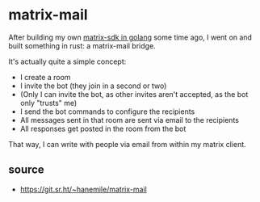 # matrix-mail

After building my own <a href="/projects/matrix/matrix-sdk">matrix-sdk in golang</a> some time ago, I went on and built something in rust: a matrix-mail bridge.

It's actually quite a simple concept:

- I create a room
- I invite the bot (they join in a second or two)
- (Only I can invite the bot, as other invites aren't accepted, as the bot only
  "trusts" me)
- I send the bot commands to configure the recipients
- All messages sent in that room are sent via email to the recipients
- All responses get posted in the room from the bot

That way, I can write with people via email from within my matrix client.

## source

- <a href="https://git.sr.ht/~hanemile/matrix-mail">https://git.sr.ht/~hanemile/matrix-mail</a>
